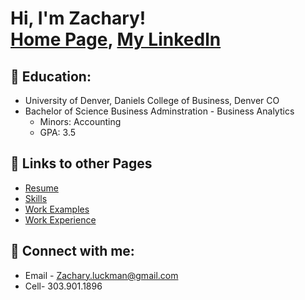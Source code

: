 <h1>Hi, I'm Zachary! <br/><a href="https://github.com/zacharyluckman">Home Page</a>, <a href="https://www.linkedin.com/in/zachary-luckman-0a530b187/">My Linkedln</a>

<h2>🏫 Education:</h2>

- University of Denver, Daniels College of Business, Denver CO
- Bachelor of Science Business Adminstration - Business Analytics
  - Minors: Accounting
  - GPA: 3.5


<h2>📁 Links to other Pages</h2>

- [Resume](https://github.com/zacharyluckman/Resume)
- [Skills](https://github.com/zacharyluckman/skills)
- [Work Examples](https://github.com/zacharyluckman/Resume)
- [Work Experience](https://github.com/zacharyluckman/Resume)

<h2> 🤳 Connect with me:</h2>

- Email - Zachary.luckman@gmail.com
- Cell- 303.901.1896

